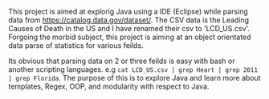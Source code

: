


This project is aimed at explorig Java using a IDE (Eclipse) while parsing data from https://catalog.data.gov/dataset/. 
The CSV data is the Leading Causes of Death in the US and I have renamed their csv to 'LCD_US.csv'. Forgoing the morbid 
subject, this project is aiming at an object orientated data parse of statistics for various feilds. 

Its obvious that parsing data on 2 or three feilds is easy with bash or another scripting languages. 
e.g `cat LCD_US.csv | grep Heart | grep 2011 | grep Florida`. The purpose of this is to explore Java and 
learn more about templates, Regex, OOP, and modularity with respect to Java.


